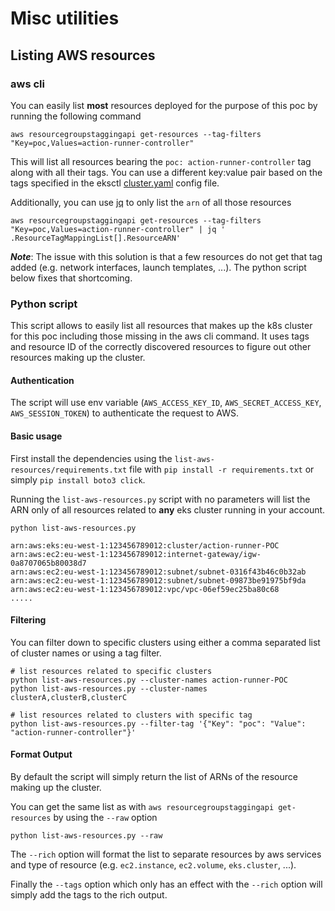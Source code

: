 # Misc utilities

## Listing AWS resources

### aws cli

You can easily list **most** resources deployed for the purpose of this poc by running the following command

```
aws resourcegroupstaggingapi get-resources --tag-filters "Key=poc,Values=action-runner-controller"
```

This will list all resources bearing the `poc: action-runner-controller` tag along with all their tags. You can use a different key:value pair based on the tags specified in the eksctl [cluster.yaml](../AWS/eksctl/cluster.yaml#L6-L7) config file.

Additionally, you can use [jq](https://stedolan.github.io/jq/) to only list the `arn` of all those resources

```
aws resourcegroupstaggingapi get-resources --tag-filters "Key=poc,Values=action-runner-controller" | jq ' .ResourceTagMappingList[].ResourceARN'
```

**_Note_**: The issue with this solution is that a few resources do not get that tag added (e.g. network interfaces, launch templates, ...). The python script below fixes that shortcoming.

### Python script

This script allows to easily list all resources that makes up the k8s cluster for this poc including those missing in the aws cli command. It uses tags and resource ID of the correctly discovered resources to figure out other resources making up the cluster.

#### Authentication

The script will use env variable (`AWS_ACCESS_KEY_ID`, `AWS_SECRET_ACCESS_KEY`, `AWS_SESSION_TOKEN`) to authenticate the request to AWS.

#### Basic usage

First install the dependencies using the `list-aws-resources/requirements.txt` file with `pip install -r requirements.txt` or simply `pip install boto3 click`.

Running the `list-aws-resources.py` script with no parameters will list the ARN only of all resources related to **any** eks cluster running in your account.

```
python list-aws-resources.py

arn:aws:eks:eu-west-1:123456789012:cluster/action-runner-POC
arn:aws:ec2:eu-west-1:123456789012:internet-gateway/igw-0a8707065b80038d7
arn:aws:ec2:eu-west-1:123456789012:subnet/subnet-0316f43b46c0b32ab
arn:aws:ec2:eu-west-1:123456789012:subnet/subnet-09873be91975bf9da
arn:aws:ec2:eu-west-1:123456789012:vpc/vpc-06ef59ec25ba80c68
.....
```

#### Filtering

You can filter down to specific clusters using either a comma separated list of cluster names or using a tag filter.

```
# list resources related to specific clusters
python list-aws-resources.py --cluster-names action-runner-POC
python list-aws-resources.py --cluster-names clusterA,clusterB,clusterC

# list resources related to clusters with specific tag
python list-aws-resources.py --filter-tag '{"Key": "poc": "Value": "action-runner-controller"}'
```

#### Format Output

By default the script will simply return the list of ARNs of the resource making up the cluster.

You can get the same list as with `aws resourcegroupstaggingapi get-resources` by using the `--raw` option

```
python list-aws-resources.py --raw
```

The `--rich` option will format the list to separate resources by aws services and type of resource (e.g. `ec2.instance`, `ec2.volume`, `eks.cluster`, ...).

Finally the `--tags` option which only has an effect with the `--rich` option will simply add the tags to the rich output.
